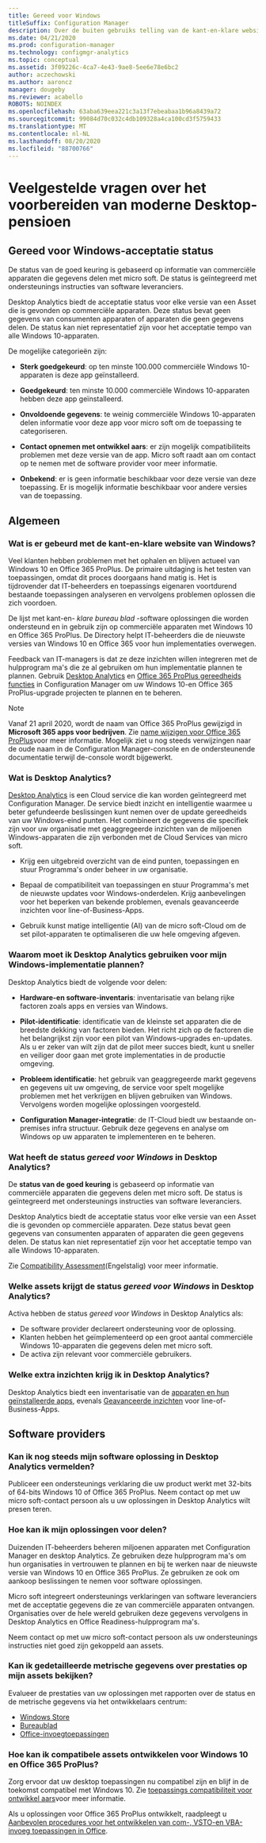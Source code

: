 ```yaml
---
title: Gereed voor Windows
titleSuffix: Configuration Manager
description: Over de buiten gebruiks telling van de kant-en-klare website van Windows
ms.date: 04/21/2020
ms.prod: configuration-manager
ms.technology: configmgr-analytics
ms.topic: conceptual
ms.assetid: 3f09226c-4ca7-4e43-9ae8-5ee6e78e6bc2
author: aczechowski
ms.author: aaroncz
manager: dougeby
ms.reviewer: acabello
ROBOTS: NOINDEX
ms.openlocfilehash: 63aba639eea221c3a13f7ebeabaa1b96a8439a72
ms.sourcegitcommit: 99084d70c032c4db109328a4ca100cd3f5759433
ms.translationtype: MT
ms.contentlocale: nl-NL
ms.lasthandoff: 08/20/2020
ms.locfileid: "88700766"
---
```

# <a name="ready-for-modern-desktop-retirement-faq"></a>Veelgestelde vragen over het voorbereiden van moderne Desktop-pensioen

<!-- placeholder -->

## <a name="ready-for-windows-adoption-status"></a>Gereed voor Windows-acceptatie status

De status van de goed keuring is gebaseerd op informatie van commerciële apparaten die gegevens delen met micro soft. De status is geïntegreerd met ondersteunings instructies van software leveranciers.

Desktop Analytics biedt de acceptatie status voor elke versie van een Asset die is gevonden op commerciële apparaten. Deze status bevat geen gegevens van consumenten apparaten of apparaten die geen gegevens delen. De status kan niet representatief zijn voor het acceptatie tempo van alle Windows 10-apparaten.

De mogelijke categorieën zijn:

- **Sterk goedgekeurd**: op ten minste 100.000 commerciële Windows 10-apparaten is deze app geïnstalleerd.

- **Goedgekeurd**: ten minste 10.000 commerciële Windows 10-apparaten hebben deze app geïnstalleerd.

- **Onvoldoende gegevens**: te weinig commerciële Windows 10-apparaten delen informatie voor deze app voor micro soft om de toepassing te categoriseren.

- **Contact opnemen met ontwikkel aars**: er zijn mogelijk compatibiliteits problemen met deze versie van de app. Micro soft raadt aan om contact op te nemen met de software provider voor meer informatie.

- **Onbekend**: er is geen informatie beschikbaar voor deze versie van deze toepassing. Er is mogelijk informatie beschikbaar voor andere versies van de toepassing.

## <a name="general"></a>Algemeen

### <a name="what-happened-to-the-ready-for-windows-website"></a>Wat is er gebeurd met de kant-en-klare website van Windows?

Veel klanten hebben problemen met het ophalen en blijven actueel van Windows 10 en Office 365 ProPlus. De primaire uitdaging is het testen van toepassingen, omdat dit proces doorgaans hand matig is. Het is tijdrovender dat IT-beheerders en toepassings eigenaren voortdurend bestaande toepassingen analyseren en vervolgens problemen oplossen die zich voordoen.

De lijst met kant-en- *klare bureau blad* -software oplossingen die worden ondersteund en in gebruik zijn op commerciële apparaten met Windows 10 en Office 365 ProPlus. De Directory helpt IT-beheerders die de nieuwste versies van Windows 10 en Office 365 voor hun implementaties overwegen.

Feedback van IT-managers is dat ze deze inzichten willen integreren met de hulpprogram ma's die ze al gebruiken om hun implementatie plannen te plannen. Gebruik [Desktop Analytics](https://aka.ms/dadocs) en [Office 365 ProPlus gereedheids functies](/deployoffice/readiness-tools#office-365-proplus-readiness-features-in-configuration-manager-current-branch) in Configuration Manager om uw Windows 10-en Office 365 ProPlus-upgrade projecten te plannen en te beheren. 

> [!Note]
> Vanaf 21 april 2020, wordt de naam van Office 365 ProPlus gewijzigd in **Microsoft 365 apps voor bedrijven**. Zie [name wijzigen voor Office 365 ProPlus](/deployoffice/name-change)voor meer informatie. Mogelijk ziet u nog steeds verwijzingen naar de oude naam in de Configuration Manager-console en de ondersteunende documentatie terwijl de-console wordt bijgewerkt.

### <a name="what-is-desktop-analytics"></a>Wat is Desktop Analytics?

[Desktop Analytics](https://aka.ms/dadocs) is een Cloud service die kan worden geïntegreerd met Configuration Manager. De service biedt inzicht en intelligentie waarmee u beter gefundeerde beslissingen kunt nemen over de update gereedheids van uw Windows-eind punten. Het combineert de gegevens die specifiek zijn voor uw organisatie met geaggregeerde inzichten van de miljoenen Windows-apparaten die zijn verbonden met de Cloud Services van micro soft.

-    Krijg een uitgebreid overzicht van de eind punten, toepassingen en stuur Programma's onder beheer in uw organisatie.

-    Bepaal de compatibiliteit van toepassingen en stuur Programma's met de nieuwste updates voor Windows-onderdelen. Krijg aanbevelingen voor het beperken van bekende problemen, evenals geavanceerde inzichten voor line-of-Business-Apps.

-    Gebruik kunst matige intelligentie (AI) van de micro soft-Cloud om de set pilot-apparaten te optimaliseren die uw hele omgeving afgeven.

### <a name="why-should-i-use-desktop-analytics-for-my-windows-deployment-plans"></a>Waarom moet ik Desktop Analytics gebruiken voor mijn Windows-implementatie plannen?

Desktop Analytics biedt de volgende voor delen:

-    **Hardware-en software-inventaris**: inventarisatie van belang rijke factoren zoals apps en versies van Windows.

-    **Pilot-identificatie**: identificatie van de kleinste set apparaten die de breedste dekking van factoren bieden. Het richt zich op de factoren die het belangrijkst zijn voor een pilot van Windows-upgrades en-updates. Als u er zeker van wilt zijn dat de pilot meer succes biedt, kunt u sneller en veiliger door gaan met grote implementaties in de productie omgeving.

-    **Probleem identificatie**: het gebruik van geaggregeerde markt gegevens en gegevens uit uw omgeving, de service voor spelt mogelijke problemen met het verkrijgen en blijven gebruiken van Windows. Vervolgens worden mogelijke oplossingen voorgesteld.

-    **Configuration Manager-integratie**: de IT-Cloud biedt uw bestaande on-premises infra structuur. Gebruik deze gegevens en analyse om Windows op uw apparaten te implementeren en te beheren.

### <a name="what-does-the-ready-for-windows-status-mean-in-desktop-analytics"></a>Wat heeft de status *gereed voor Windows* in Desktop Analytics?

De **status van de goed keuring** is gebaseerd op informatie van commerciële apparaten die gegevens delen met micro soft. De status is geïntegreerd met ondersteunings instructies van software leveranciers.

Desktop Analytics biedt de acceptatie status voor elke versie van een Asset die is gevonden op commerciële apparaten. Deze status bevat geen gegevens van consumenten apparaten of apparaten die geen gegevens delen. De status kan niet representatief zijn voor het acceptatie tempo van alle Windows 10-apparaten.

Zie [Compatibility Assessment](compat-assessment.md)(Engelstalig) voor meer informatie.

### <a name="what-assets-get-the-ready-for-windows-status-in-desktop-analytics"></a>Welke assets krijgt de status *gereed voor Windows* in Desktop Analytics? 

Activa hebben de status *gereed voor Windows* in Desktop Analytics als:

-    De software provider declareert ondersteuning voor de oplossing.
-    Klanten hebben het geïmplementeerd op een groot aantal commerciële Windows 10-apparaten die gegevens delen met micro soft.
-    De activa zijn relevant voor commerciële gebruikers.

### <a name="what-additional-insights-do-i-get-in-desktop-analytics"></a>Welke extra inzichten krijg ik in Desktop Analytics?

Desktop Analytics biedt een inventarisatie van de [apparaten en hun geïnstalleerde apps](about-assets.md), evenals [Geavanceerde inzichten](compat-assessment.md#advanced-insights) voor line-of-Business-Apps. 

## <a name="software-providers"></a>Software providers

### <a name="can-i-still-list-my-software-solution-in-desktop-analytics"></a>Kan ik nog steeds mijn software oplossing in Desktop Analytics vermelden?

Publiceer een ondersteunings verklaring die uw product werkt met 32-bits of 64-bits Windows 10 of Office 365 ProPlus. Neem contact op met uw micro soft-contact persoon als u uw oplossingen in Desktop Analytics wilt presen teren.

### <a name="how-can-listing-my-solutions-benefit-me"></a>Hoe kan ik mijn oplossingen voor delen?

Duizenden IT-beheerders beheren miljoenen apparaten met Configuration Manager en desktop Analytics. Ze gebruiken deze hulpprogram ma's om hun organisaties in vertrouwen te plannen en bij te werken naar de nieuwste versie van Windows 10 en Office 365 ProPlus. Ze gebruiken ze ook om aankoop beslissingen te nemen voor software oplossingen.

Micro soft integreert ondersteunings verklaringen van software leveranciers met de acceptatie gegevens die ze van commerciële apparaten ontvangen. Organisaties over de hele wereld gebruiken deze gegevens vervolgens in Desktop Analytics en Office Readiness-hulpprogram ma's. 

Neem contact op met uw micro soft-contact persoon als uw ondersteunings instructies niet goed zijn gekoppeld aan assets.

### <a name="can-i-see-detailed-performance-metrics-on-my-assets"></a>Kan ik gedetailleerde metrische gegevens over prestaties op mijn assets bekijken?

Evalueer de prestaties van uw oplossingen met rapporten over de status en de metrische gegevens via het ontwikkelaars centrum: 

- [Windows Store](/windows/uwp/publish/health-report)
- [Bureaublad](/windows/desktop/appxpkg/windows-desktop-application-program)
- [Office-invoegtoepassingen](/office/dev/store/update-unpublish-and-view-metrics) 

### <a name="how-can-i-develop-compatible-assets-for-windows-10-and-office-365-proplus"></a>Hoe kan ik compatibele assets ontwikkelen voor Windows 10 en Office 365 ProPlus?

Zorg ervoor dat uw desktop toepassingen nu compatibel zijn en blijf in de toekomst compatibel met Windows 10. Zie [toepassings compatibiliteit voor ontwikkel aars](https://developer.microsoft.com/windows/desktop/app-compatibility)voor meer informatie.

Als u oplossingen voor Office 365 ProPlus ontwikkelt, raadpleegt u [Aanbevolen procedures voor het ontwikkelen van com-, VSTO-en VBA-invoeg toepassingen in Office](/visualstudio/vsto/development-best-practices-for-com-vsto-and-vba-add-ins-in-office).